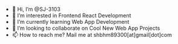 - 👋 Hi, I’m @SJ-3103
- 👀 I’m interested in Frontend React Development
- 🌱 I’m currently learning Web App Development
- 💞️ I’m looking to collaborate on Cool New Web App Projects
- 📫 How to reach me? Mail me at shbhm89300[at]gmail[dot]com

<!---
SJ-3103/SJ-3103 is a ✨ special ✨ repository because its `README.md` (this file) appears on your GitHub profile.
You can click the Preview link to take a look at your changes.
--->

